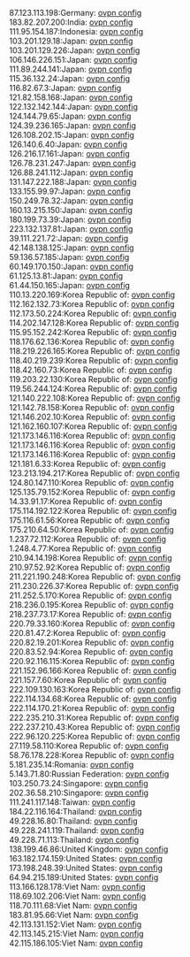 87.123.113.198:Germany: [ovpn config](vpn/87_123_113_198.ovpn)  
183.82.207.200:India: [ovpn config](vpn/183_82_207_200.ovpn)  
111.95.154.187:Indonesia: [ovpn config](vpn/111_95_154_187.ovpn)  
103.201.129.18:Japan: [ovpn config](vpn/103_201_129_18.ovpn)  
103.201.129.226:Japan: [ovpn config](vpn/103_201_129_226.ovpn)  
106.146.226.151:Japan: [ovpn config](vpn/106_146_226_151.ovpn)  
111.89.244.141:Japan: [ovpn config](vpn/111_89_244_141.ovpn)  
115.36.132.24:Japan: [ovpn config](vpn/115_36_132_24.ovpn)  
116.82.67.3:Japan: [ovpn config](vpn/116_82_67_3.ovpn)  
121.82.158.168:Japan: [ovpn config](vpn/121_82_158_168.ovpn)  
122.132.142.144:Japan: [ovpn config](vpn/122_132_142_144.ovpn)  
124.144.79.65:Japan: [ovpn config](vpn/124_144_79_65.ovpn)  
124.39.236.165:Japan: [ovpn config](vpn/124_39_236_165.ovpn)  
126.108.202.15:Japan: [ovpn config](vpn/126_108_202_15.ovpn)  
126.140.6.40:Japan: [ovpn config](vpn/126_140_6_40.ovpn)  
126.216.17.161:Japan: [ovpn config](vpn/126_216_17_161.ovpn)  
126.78.231.247:Japan: [ovpn config](vpn/126_78_231_247.ovpn)  
126.88.241.112:Japan: [ovpn config](vpn/126_88_241_112.ovpn)  
131.147.222.188:Japan: [ovpn config](vpn/131_147_222_188.ovpn)  
133.155.99.97:Japan: [ovpn config](vpn/133_155_99_97.ovpn)  
150.249.78.32:Japan: [ovpn config](vpn/150_249_78_32.ovpn)  
160.13.215.150:Japan: [ovpn config](vpn/160_13_215_150.ovpn)  
180.199.73.39:Japan: [ovpn config](vpn/180_199_73_39.ovpn)  
223.132.137.81:Japan: [ovpn config](vpn/223_132_137_81.ovpn)  
39.111.221.72:Japan: [ovpn config](vpn/39_111_221_72.ovpn)  
42.148.138.125:Japan: [ovpn config](vpn/42_148_138_125.ovpn)  
59.136.57.185:Japan: [ovpn config](vpn/59_136_57_185.ovpn)  
60.149.170.150:Japan: [ovpn config](vpn/60_149_170_150.ovpn)  
61.125.13.81:Japan: [ovpn config](vpn/61_125_13_81.ovpn)  
61.44.150.165:Japan: [ovpn config](vpn/61_44_150_165.ovpn)  
110.13.220.169:Korea Republic of: [ovpn config](vpn/110_13_220_169.ovpn)  
112.162.132.73:Korea Republic of: [ovpn config](vpn/112_162_132_73.ovpn)  
112.173.50.224:Korea Republic of: [ovpn config](vpn/112_173_50_224.ovpn)  
114.202.147.128:Korea Republic of: [ovpn config](vpn/114_202_147_128.ovpn)  
115.95.152.242:Korea Republic of: [ovpn config](vpn/115_95_152_242.ovpn)  
118.176.62.136:Korea Republic of: [ovpn config](vpn/118_176_62_136.ovpn)  
118.219.226.165:Korea Republic of: [ovpn config](vpn/118_219_226_165.ovpn)  
118.40.219.239:Korea Republic of: [ovpn config](vpn/118_40_219_239.ovpn)  
118.42.160.73:Korea Republic of: [ovpn config](vpn/118_42_160_73.ovpn)  
119.203.22.130:Korea Republic of: [ovpn config](vpn/119_203_22_130.ovpn)  
119.56.244.124:Korea Republic of: [ovpn config](vpn/119_56_244_124.ovpn)  
121.140.222.108:Korea Republic of: [ovpn config](vpn/121_140_222_108.ovpn)  
121.142.78.158:Korea Republic of: [ovpn config](vpn/121_142_78_158.ovpn)  
121.146.202.10:Korea Republic of: [ovpn config](vpn/121_146_202_10.ovpn)  
121.162.160.107:Korea Republic of: [ovpn config](vpn/121_162_160_107.ovpn)  
121.173.146.116:Korea Republic of: [ovpn config](vpn/121_173_146_116.ovpn)  
121.173.146.116:Korea Republic of: [ovpn config](vpn/121_173_146_116.ovpn)  
121.173.146.116:Korea Republic of: [ovpn config](vpn/121_173_146_116.ovpn)  
121.181.6.33:Korea Republic of: [ovpn config](vpn/121_181_6_33.ovpn)  
123.213.194.217:Korea Republic of: [ovpn config](vpn/123_213_194_217.ovpn)  
124.80.147.110:Korea Republic of: [ovpn config](vpn/124_80_147_110.ovpn)  
125.135.79.152:Korea Republic of: [ovpn config](vpn/125_135_79_152.ovpn)  
14.33.91.17:Korea Republic of: [ovpn config](vpn/14_33_91_17.ovpn)  
175.114.192.122:Korea Republic of: [ovpn config](vpn/175_114_192_122.ovpn)  
175.116.61.56:Korea Republic of: [ovpn config](vpn/175_116_61_56.ovpn)  
175.210.64.50:Korea Republic of: [ovpn config](vpn/175_210_64_50.ovpn)  
1.237.72.112:Korea Republic of: [ovpn config](vpn/1_237_72_112.ovpn)  
1.248.4.77:Korea Republic of: [ovpn config](vpn/1_248_4_77.ovpn)  
210.94.14.198:Korea Republic of: [ovpn config](vpn/210_94_14_198.ovpn)  
210.97.52.92:Korea Republic of: [ovpn config](vpn/210_97_52_92.ovpn)  
211.221.190.248:Korea Republic of: [ovpn config](vpn/211_221_190_248.ovpn)  
211.230.226.37:Korea Republic of: [ovpn config](vpn/211_230_226_37.ovpn)  
211.252.5.170:Korea Republic of: [ovpn config](vpn/211_252_5_170.ovpn)  
218.236.0.195:Korea Republic of: [ovpn config](vpn/218_236_0_195.ovpn)  
218.237.73.17:Korea Republic of: [ovpn config](vpn/218_237_73_17.ovpn)  
220.79.33.160:Korea Republic of: [ovpn config](vpn/220_79_33_160.ovpn)  
220.81.47.2:Korea Republic of: [ovpn config](vpn/220_81_47_2.ovpn)  
220.82.19.201:Korea Republic of: [ovpn config](vpn/220_82_19_201.ovpn)  
220.83.52.94:Korea Republic of: [ovpn config](vpn/220_83_52_94.ovpn)  
220.92.116.115:Korea Republic of: [ovpn config](vpn/220_92_116_115.ovpn)  
221.152.96.166:Korea Republic of: [ovpn config](vpn/221_152_96_166.ovpn)  
221.157.7.60:Korea Republic of: [ovpn config](vpn/221_157_7_60.ovpn)  
222.109.130.163:Korea Republic of: [ovpn config](vpn/222_109_130_163.ovpn)  
222.114.134.68:Korea Republic of: [ovpn config](vpn/222_114_134_68.ovpn)  
222.114.170.21:Korea Republic of: [ovpn config](vpn/222_114_170_21.ovpn)  
222.235.210.31:Korea Republic of: [ovpn config](vpn/222_235_210_31.ovpn)  
222.237.210.43:Korea Republic of: [ovpn config](vpn/222_237_210_43.ovpn)  
222.96.120.225:Korea Republic of: [ovpn config](vpn/222_96_120_225.ovpn)  
27.119.58.110:Korea Republic of: [ovpn config](vpn/27_119_58_110.ovpn)  
58.76.178.228:Korea Republic of: [ovpn config](vpn/58_76_178_228.ovpn)  
5.181.235.14:Romania: [ovpn config](vpn/5_181_235_14.ovpn)  
5.143.71.80:Russian Federation: [ovpn config](vpn/5_143_71_80.ovpn)  
103.250.73.24:Singapore: [ovpn config](vpn/103_250_73_24.ovpn)  
202.36.58.210:Singapore: [ovpn config](vpn/202_36_58_210.ovpn)  
111.241.117.148:Taiwan: [ovpn config](vpn/111_241_117_148.ovpn)  
184.22.116.164:Thailand: [ovpn config](vpn/184_22_116_164.ovpn)  
49.228.16.80:Thailand: [ovpn config](vpn/49_228_16_80.ovpn)  
49.228.241.119:Thailand: [ovpn config](vpn/49_228_241_119.ovpn)  
49.228.71.113:Thailand: [ovpn config](vpn/49_228_71_113.ovpn)  
138.199.46.86:United Kingdom: [ovpn config](vpn/138_199_46_86.ovpn)  
163.182.174.159:United States: [ovpn config](vpn/163_182_174_159.ovpn)  
173.198.248.39:United States: [ovpn config](vpn/173_198_248_39.ovpn)  
64.94.215.189:United States: [ovpn config](vpn/64_94_215_189.ovpn)  
113.166.128.178:Viet Nam: [ovpn config](vpn/113_166_128_178.ovpn)  
118.69.102.206:Viet Nam: [ovpn config](vpn/118_69_102_206.ovpn)  
118.70.111.68:Viet Nam: [ovpn config](vpn/118_70_111_68.ovpn)  
183.81.95.66:Viet Nam: [ovpn config](vpn/183_81_95_66.ovpn)  
42.113.131.152:Viet Nam: [ovpn config](vpn/42_113_131_152.ovpn)  
42.113.145.215:Viet Nam: [ovpn config](vpn/42_113_145_215.ovpn)  
42.115.186.105:Viet Nam: [ovpn config](vpn/42_115_186_105.ovpn)  
